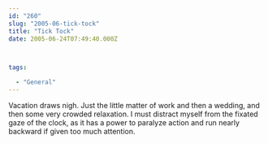 ```yaml
---
id: "260"
slug: "2005-06-tick-tock"
title: "Tick Tock"
date: 2005-06-24T07:49:40.000Z



tags:

  - "General"
---
```

<div class="sqs-html-content">
  <p>Vacation draws nigh.  Just the little matter of work and then a wedding, and then some very crowded relaxation.  I must distract myself from the fixated gaze of the clock, as it has a power to paralyze action and run nearly backward if given too much attention.</p>
</div>
